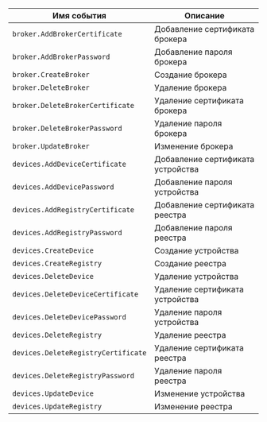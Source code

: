 Имя события | Описание
--- | ---
`broker.AddBrokerCertificate` | Добавление сертификата брокера
`broker.AddBrokerPassword` | Добавление пароля брокера
`broker.CreateBroker` | Создание брокера
`broker.DeleteBroker` | Удаление брокера
`broker.DeleteBrokerCertificate` | Удаление сертификата брокера
`broker.DeleteBrokerPassword` | Удаление пароля брокера
`broker.UpdateBroker` | Изменение брокера
`devices.AddDeviceCertificate` | Добавление сертификата устройства
`devices.AddDevicePassword` | Добавление пароля устройства
`devices.AddRegistryCertificate` | Добавление сертификата реестра
`devices.AddRegistryPassword` | Добавление пароля реестра
`devices.CreateDevice` | Создание устройства
`devices.CreateRegistry` | Создание реестра
`devices.DeleteDevice` | Удаление устройства
`devices.DeleteDeviceCertificate` | Удаление сертификата устройства
`devices.DeleteDevicePassword` | Удаление пароля устройства
`devices.DeleteRegistry` | Удаление реестра
`devices.DeleteRegistryCertificate` | Удаление сертификата реестра
`devices.DeleteRegistryPassword` | Удаление пароля реестра
`devices.UpdateDevice` | Изменение устройства
`devices.UpdateRegistry` | Изменение реестра
